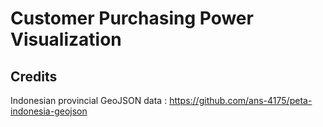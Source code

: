 # Customer Purchasing Power Visualization

## Credits
Indonesian provincial GeoJSON data : https://github.com/ans-4175/peta-indonesia-geojson